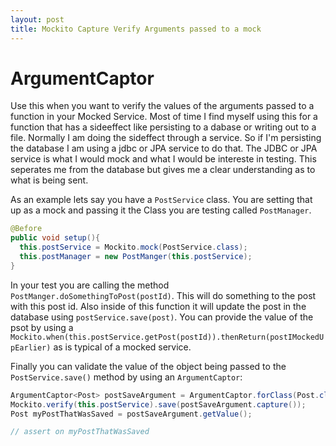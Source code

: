 ```yaml
---
layout: post
title: Mockito Capture Verify Arguments passed to a mock
---
```


# ArgumentCaptor

Use this when you want to verify the values of the arguments passed to a function in your Mocked Service.  Most of time I find myself using this for a function that has a sideeffect like persisting to a dabase or writing out to a file.  Normally I am doing the sideffect through a service.  So if I'm persisting the database I am using a jdbc or JPA service to do that.  The JDBC or JPA service is what I would mock and what I would be intereste in testing. This seperates me from the database but gives me a clear understanding as to what is being sent.

As an example lets say you have a `PostService` class.  You are setting that up as a mock and passing it the Class you are testing called `PostManager`.

```java
@Before
public void setup(){
  this.postService = Mockito.mock(PostService.class);
  this.postManager = new PostManger(this.postService);
}
```

In your test you are calling the method `PostManger.doSomethingToPost(postId)`.  This will do something to the post with this post id. Also inside of this function it will update the post in the database using `postService.save(post)`.  You can provide the value of the psot by using a `Mockito.when(this.postService.getPost(postId)).thenReturn(postIMockedUpEarlier)` as is typical of a mocked service. 

Finally you can validate the value of the object being passed to the `PostService.save()` method by using an `ArgumentCaptor`:

```java
ArgumentCaptor<Post> postSaveArgument = ArgumentCaptor.forClass(Post.class);
Mockito.verify(this.postService).save(postSaveArgument.capture());
Post myPostThatWasSaved = postSaveArgument.getValue();

// assert on myPostThatWasSaved
```

